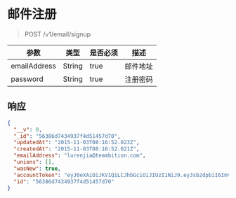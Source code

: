 # 邮件注册

> POST /v1/email/signup

| 参数            | 类型               | 是否必须  | 描述  |
| -------------- | ------------------ | -------- | ------------ |
| emailAddress   | String             | true     | 邮件地址 |
| password       | String             | true     | 注册密码 |

## 响应

```json
{
  "__v": 0,
  "_id": "56386d7434937f4d51457d70",
  "updatedAt": "2015-11-03T08:16:52.023Z",
  "createdAt": "2015-11-03T08:16:52.021Z",
  "emailAddress": "lurenjia@teambition.com",
  "unions": [],
  "wasNew": true,
  "accountToken": "eyJ0eXAiOiJKV1QiLCJhbGciOiJIUzI1NiJ9.eyJsb2dpbiI6ImVtYWlsIiwiX2lkIjoiNTYzODZkNzQzNDkzN2Y0ZDUxNDU3ZDcwIiwiZXhwIjoxNDQ5MTMwNjEyfQ.6M62mYCsSuJ9CStINFifb1FBUEzajGtB2tXpLHPlbEY",
  "id": "56386d7434937f4d51457d70"
}
```
